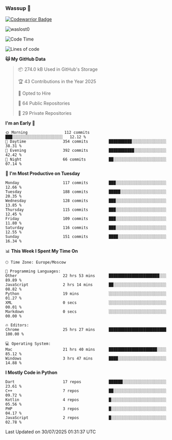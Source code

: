 ### Wassup 👋

[![Codewarrior Badge](https://www.codewars.com/users/waslost/badges/small)](https://www.codewars.com/users/waslost)

<p align="left"> <img src="https://komarev.com/ghpvc/?username=waslost0" alt="waslost0" /></p>

<!--START_SECTION:waka-->
![Code Time](http://img.shields.io/badge/Code%20Time-5%2C996%20hrs%206%20mins-blue)

![Lines of code](https://img.shields.io/badge/From%20Hello%20World%20I%27ve%20Written-1.5%20million%20lines%20of%20code-blue)

**🐱 My GitHub Data** 

> 📦 274.0 kB Used in GitHub's Storage 
 > 
> 🏆 43 Contributions in the Year 2025
 > 
> 💼 Opted to Hire
 > 
> 📜 64 Public Repositories 
 > 
> 🔑 29 Private Repositories 
 > 
**I'm an Early 🐤** 

```text
🌞 Morning                112 commits         ███░░░░░░░░░░░░░░░░░░░░░░   12.12 % 
🌆 Daytime                354 commits         ██████████░░░░░░░░░░░░░░░   38.31 % 
🌃 Evening                392 commits         ███████████░░░░░░░░░░░░░░   42.42 % 
🌙 Night                  66 commits          ██░░░░░░░░░░░░░░░░░░░░░░░   07.14 % 
```
📅 **I'm Most Productive on Tuesday** 

```text
Monday                   117 commits         ███░░░░░░░░░░░░░░░░░░░░░░   12.66 % 
Tuesday                  188 commits         █████░░░░░░░░░░░░░░░░░░░░   20.35 % 
Wednesday                128 commits         ███░░░░░░░░░░░░░░░░░░░░░░   13.85 % 
Thursday                 115 commits         ███░░░░░░░░░░░░░░░░░░░░░░   12.45 % 
Friday                   109 commits         ███░░░░░░░░░░░░░░░░░░░░░░   11.80 % 
Saturday                 116 commits         ███░░░░░░░░░░░░░░░░░░░░░░   12.55 % 
Sunday                   151 commits         ████░░░░░░░░░░░░░░░░░░░░░   16.34 % 
```


📊 **This Week I Spent My Time On** 

```text
🕑︎ Time Zone: Europe/Moscow

💬 Programming Languages: 
Other                    22 hrs 53 mins      ██████████████████████░░░   89.89 % 
JavaScript               2 hrs 14 mins       ██░░░░░░░░░░░░░░░░░░░░░░░   08.82 % 
Python                   19 mins             ░░░░░░░░░░░░░░░░░░░░░░░░░   01.27 % 
XML                      0 secs              ░░░░░░░░░░░░░░░░░░░░░░░░░   00.01 % 
Markdown                 0 secs              ░░░░░░░░░░░░░░░░░░░░░░░░░   00.00 % 

🔥 Editors: 
Chrome                   25 hrs 27 mins      █████████████████████████   100.00 % 

💻 Operating System: 
Mac                      21 hrs 40 mins      █████████████████████░░░░   85.12 % 
Windows                  3 hrs 47 mins       ████░░░░░░░░░░░░░░░░░░░░░   14.88 % 
```

**I Mostly Code in Python** 

```text
Dart                     17 repos            ██████░░░░░░░░░░░░░░░░░░░   23.61 % 
C++                      7 repos             ██░░░░░░░░░░░░░░░░░░░░░░░   09.72 % 
Kotlin                   4 repos             █░░░░░░░░░░░░░░░░░░░░░░░░   05.56 % 
PHP                      3 repos             █░░░░░░░░░░░░░░░░░░░░░░░░   04.17 % 
JavaScript               2 repos             █░░░░░░░░░░░░░░░░░░░░░░░░   02.78 % 
```




 Last Updated on 30/07/2025 01:31:37 UTC
<!--END_SECTION:waka-->

